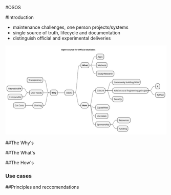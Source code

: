 #OSOS

#Introduction
- maintenance challenges, one person projects/systems
- single source of truth, lifecycle and documentation
- distinguish official and experimental deliveries

![Mindmap](https://raw.githubusercontent.com/I3S-ESSnet/Documents/master/2022/oslo/osos/OSOS.svg)

##The Why's

##The What's

##The How's

### Use cases

##Principles and reccomendations
